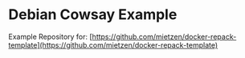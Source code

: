# Debian Cowsay Example

Example Repository for: [https://github.com/mietzen/docker-repack-template](https://github.com/mietzen/docker-repack-template)
